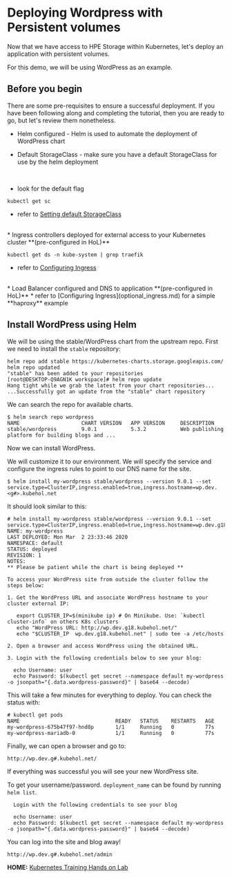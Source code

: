 # Deploying Wordpress with Persistent volumes

Now that we have access to HPE Storage within Kubernetes, let's deploy an application with persistent volumes.

For this demo, we will be using WordPress as an example.

## Before you begin

There are some pre-requisites to ensure a successful deployment. If you have been following along and completing the tutorial, then you are ready to go, but let's review them nonetheless.

* Helm configured - Helm is used to automate the deployment of WordPress chart

* Default StorageClass - make sure you have a default StorageClass for use by the helm deployment
<br/>

  * look for the default flag
  ```
  kubectl get sc
  ```

  * refer to [Setting default StorageClass](default_storageclass.md)
<br/>
* Ingress controllers deployed for external access to your Kubernetes cluster **(pre-configured in HoL)**

  ```
  kubectl get ds -n kube-system | grep traefik
  ```
  * refer to [Configuring Ingress](optional_ingress.md)
<br/>
* Load Balancer configured and DNS to application **(pre-configured in HoL)**
  * refer to [Configuring Ingress](optional_ingress.md) for a simple **haproxy** example


## Install WordPress using Helm
We will be using the stable/WordPress chart from the upstream repo. First we need to install the `stable` repository:

```
helm repo add stable https://kubernetes-charts.storage.googleapis.com/
helm repo updated
"stable" has been added to your repositories
[root@DESKTOP-Q9AGN1K workspace]# helm repo update
Hang tight while we grab the latest from your chart repositories...
...Successfully got an update from the "stable" chart repository
```

We can search the repo for available charts.
```
$ helm search repo wordpress
NAME                    CHART VERSION   APP VERSION     DESCRIPTION
stable/wordpress        9.0.1           5.3.2           Web publishing platform for building blogs and ...
```

Now we can install WordPress.

We will customize it to our environment. We will specify the service and configure the ingress rules to point to our DNS name for the site.
```
$ helm install my-wordpress stable/wordpress --version 9.0.1 --set service.type=ClusterIP,ingress.enabled=true,ingress.hostname=wp.dev.<g#>.kubehol.net
```

It should look similar to this:
```
# helm install my-wordpress stable/wordpress --version 9.0.1 --set service.type=ClusterIP,ingress.enabled=true,ingress.hostname=wp.dev.g18.kubehol.net
NAME: my-wordpress
LAST DEPLOYED: Mon Mar  2 23:33:46 2020
NAMESPACE: default
STATUS: deployed
REVISION: 1
NOTES:
** Please be patient while the chart is being deployed **

To access your WordPress site from outside the cluster follow the steps below:

1. Get the WordPress URL and associate WordPress hostname to your cluster external IP:

   export CLUSTER_IP=$(minikube ip) # On Minikube. Use: `kubectl cluster-info` on others K8s clusters
   echo "WordPress URL: http://wp.dev.g18.kubehol.net/"
   echo "$CLUSTER_IP  wp.dev.g18.kubehol.net" | sudo tee -a /etc/hosts

2. Open a browser and access WordPress using the obtained URL.

3. Login with the following credentials below to see your blog:

  echo Username: user
  echo Password: $(kubectl get secret --namespace default my-wordpress -o jsonpath="{.data.wordpress-password}" | base64 --decode)
```  

This will take a few minutes for everything to deploy. You can check the status with:
```
# kubectl get pods
NAME                               READY   STATUS    RESTARTS   AGE
my-wordpress-675b47f97-hnd8p       1/1     Running   0          77s
my-wordpress-mariadb-0             1/1     Running   0          77s
```


Finally, we can open a browser and go to:
```
http://wp.dev.g#.kubehol.net/
```

If everything was successful you will see your new WordPress site.

To get your username/password.
```deployment_name``` can be found by running ```helm list```.

```
  Login with the following credentials to see your blog

  echo Username: user
  echo Password: $(kubectl get secret --namespace default my-wordpress -o jsonpath="{.data.wordpress-password}" | base64 --decode)
```

You can log into the site and blog away!
```
http://wp.dev.g#.kubehol.net/admin
```


**HOME:** [Kubernetes Training Hands on Lab](https://hpe-storage.github.io/hpe3par-examples/)

